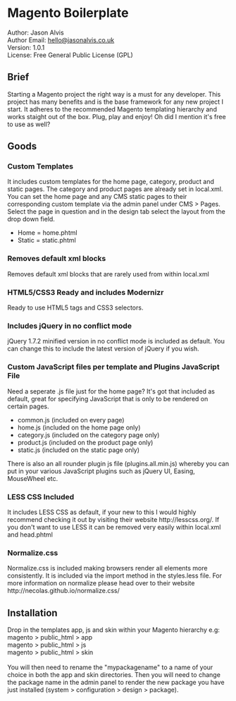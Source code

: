<h1>Magento Boilerplate</h1>

Author: Jason Alvis<br />
Author Email: hello@jasonalvis.co.uk<br />
Version: 1.0.1<br />
License: Free General Public License (GPL)<br />

<h2>Brief</h2>
Starting a Magento project the right way is a must for any developer. This project has many benefits and is the base framework for any new project I start. It adheres to the recommended Magento templating hierarchy and works staight out of the box. Plug, play and enjoy! Oh did I mention it's free to use as well?

<h2>Goods</h2>

<h3>Custom Templates</h3>
It includes custom templates for the home page, category, product and static pages. The category and product pages are already set in local.xml. You can set the home page and any CMS static pages to their corresponding custom template via the admin panel under CMS > Pages. Select the page in question and in the design tab select the layout from the drop down field.
<ul>
<li>Home = home.phtml</li>
<li>Static = static.phtml</li>
</ul>

<h3>Removes default xml blocks</h3>
Removes default xml blocks that are rarely used from within local.xml

<h3>HTML5/CSS3 Ready and includes Modernizr</h3>
Ready to use HTML5 tags and CSS3 selectors.

<h3>Includes jQuery in no conflict mode</h3>
jQuery 1.7.2 minified version in no conflict mode is included as default. You can change this to include the latest version of jQuery if you wish.

<h3>Custom JavaScript files per template and Plugins JavaScript File</h3>
Need a seperate .js file just for the home page? It's got that included as default, great for specifying JavaScript that is only to be rendered on certain pages.
<ul>
<li>common.js (included on every page)</li>
<li>home.js (included on the home page only)</li>
<li>category.js (included on the category page only)</li>
<li>product.js (included on the product page only)</li>
<li>static.js (included on the static page only)</li>
</ul>
There is also an all rounder plugin js file (plugins.all.min.js) whereby you can put in your various JavaScript plugins such as jQuery UI, Easing, MouseWheel etc.

<h3>LESS CSS Included</h3>
It includes LESS CSS as default, if your new to this I would highly recommend checking it out by visiting their website http://lesscss.org/. If you don't want to use LESS it can be removed very easily within local.xml and head.phtml

<h3>Normalize.css</h3>
Normalize.css is included making browsers render all elements more consistently. It is included via the import method in the styles.less file. For more information on normalize please head over to their website http://necolas.github.io/normalize.css/

<h2>Installation</h2>
Drop in the templates app, js and skin within your Magento hierarchy e.g:<br />
magento > public_html > app<br />
magento > public_html > js<br />
magento > public_html > skin<br /><br />
You will then need to rename the "mypackagename" to a name of your choice in both the app and skin directories. Then you will need to change the package name in the admin panel to render the new package you have just installed (system > configuration > design > package).
